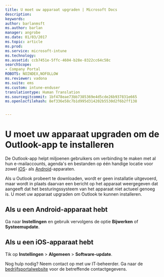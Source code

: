 ```yaml
---
title: U moet uw apparaat upgraden | Microsoft Docs
description: 
keywords: 
author: barlanmsft
ms.author: barlan
manager: angrobe
ms.date: 01/03/2017
ms.topic: article
ms.prod: 
ms.service: microsoft-intune
ms.technology: 
ms.assetid: ccb7451e-5ffc-4604-b28e-8322cc64c58c
searchScope:
- Company Portal
ROBOTS: NOINDEX,NOFOLLOW
ms.reviewer: vadona
ms.suite: ems
ms.custom: intune-enduser
translationtype: Human Translation
ms.sourcegitcommit: 1bf478eae73bb7385369e4d5cde26b937831e665
ms.openlocfilehash: 8ef336e58c7b1d995d314202b5530d2f6b2ff138


---
```


# <a name="you-need-to-upgrade-your-device-to-install-the-outlook-app"></a>U moet uw apparaat upgraden om de Outlook-app te installeren

De Outlook-app helpt miljoenen gebruikers om verbinding te maken met al hun e-mailaccounts, agenda's en bestanden op één handige locatie voor zowel [iOS](https://itunes.apple.com/us/app/microsoft-outlook-email-calendar/id951937596?mt=8)- als [Android](https://play.google.com/store/apps/details?id=com.microsoft.office.outlook)-apparaten.

Als u Outlook probeert te downloaden, wordt er geen installatie uitgevoerd, maar wordt in plaats daarvan een bericht op het apparaat weergegeven dat aangeeft dat het besturingssysteem van het apparaat niet actueel genoeg is. U moet uw apparaat upgraden om Outlook te kunnen installeren.

## <a name="if-you-have-an-android-device"></a>Als u een Android-apparaat hebt
Ga naar **Instellingen** en gebruik vervolgens de optie **Bijwerken** of **Systeemupdate**.

## <a name="if-you-have-an-ios-device"></a>Als u een iOS-apparaat hebt
Tik op **Instellingen** > **Algemeen** > **Software-update**.

Nog hulp nodig? Neem contact op met uw IT-beheerder. Ga naar de [bedrijfsportalwebsite](http://portal.manage.microsoft.com) voor de betreffende contactgegevens.



<!--HONumber=Dec16_HO5-->


